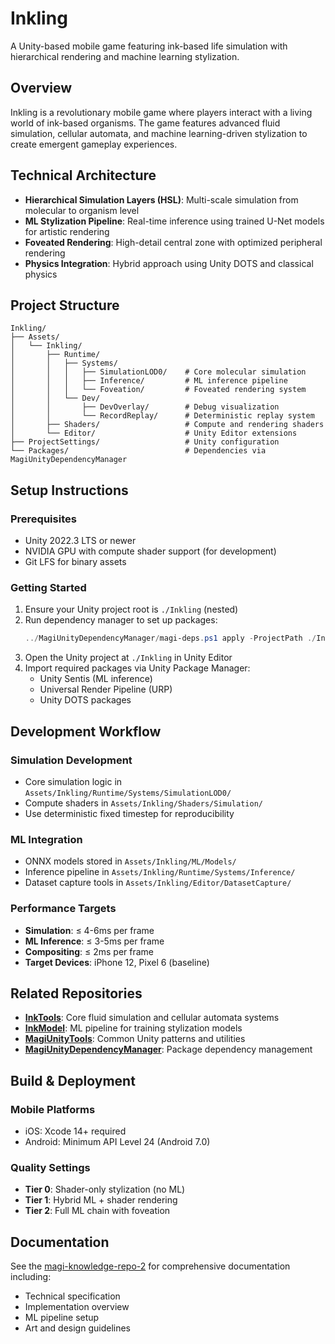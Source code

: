 # Inkling

A Unity-based mobile game featuring ink-based life simulation with hierarchical rendering and machine learning stylization.

## Overview

Inkling is a revolutionary mobile game where players interact with a living world of ink-based organisms. The game features advanced fluid simulation, cellular automata, and machine learning-driven stylization to create emergent gameplay experiences.

## Technical Architecture

- **Hierarchical Simulation Layers (HSL)**: Multi-scale simulation from molecular to organism level
- **ML Stylization Pipeline**: Real-time inference using trained U-Net models for artistic rendering
- **Foveated Rendering**: High-detail central zone with optimized peripheral rendering
- **Physics Integration**: Hybrid approach using Unity DOTS and classical physics

## Project Structure

```
Inkling/
├── Assets/
│   └── Inkling/
│       ├── Runtime/
│       │   ├── Systems/
│       │   │   ├── SimulationLOD0/    # Core molecular simulation
│       │   │   ├── Inference/         # ML inference pipeline
│       │   │   └── Foveation/         # Foveated rendering system
│       │   └── Dev/
│       │       ├── DevOverlay/        # Debug visualization
│       │       └── RecordReplay/      # Deterministic replay system
│       ├── Shaders/                   # Compute and rendering shaders
│       └── Editor/                    # Unity Editor extensions
├── ProjectSettings/                   # Unity configuration
└── Packages/                          # Dependencies via MagiUnityDependencyManager
```

## Setup Instructions

### Prerequisites
- Unity 2022.3 LTS or newer
- NVIDIA GPU with compute shader support (for development)
- Git LFS for binary assets

### Getting Started
1. Ensure your Unity project root is `./Inkling` (nested)
2. Run dependency manager to set up packages:
   ```powershell
   ../MagiUnityDependencyManager/magi-deps.ps1 apply -ProjectPath ./Inkling -Strict
   ```
3. Open the Unity project at `./Inkling` in Unity Editor
4. Import required packages via Unity Package Manager:
   - Unity Sentis (ML inference)
   - Universal Render Pipeline (URP)
   - Unity DOTS packages

## Development Workflow

### Simulation Development
- Core simulation logic in `Assets/Inkling/Runtime/Systems/SimulationLOD0/`
- Compute shaders in `Assets/Inkling/Shaders/Simulation/`
- Use deterministic fixed timestep for reproducibility

### ML Integration
- ONNX models stored in `Assets/Inkling/ML/Models/`
- Inference pipeline in `Assets/Inkling/Runtime/Systems/Inference/`
- Dataset capture tools in `Assets/Inkling/Editor/DatasetCapture/`

### Performance Targets
- **Simulation**: ≤ 4-6ms per frame
- **ML Inference**: ≤ 3-5ms per frame
- **Compositing**: ≤ 2ms per frame
- **Target Devices**: iPhone 12, Pixel 6 (baseline)

## Related Repositories

- **[InkTools](../InkTools)**: Core fluid simulation and cellular automata systems
- **[InkModel](../InkModel)**: ML pipeline for training stylization models
- **[MagiUnityTools](../MagiUnityTools)**: Common Unity patterns and utilities
- **[MagiUnityDependencyManager](../MagiUnityDependencyManager)**: Package dependency management

## Build & Deployment

### Mobile Platforms
- iOS: Xcode 14+ required
- Android: Minimum API Level 24 (Android 7.0)

### Quality Settings
- **Tier 0**: Shader-only stylization (no ML)
- **Tier 1**: Hybrid ML + shader rendering
- **Tier 2**: Full ML chain with foveation

## Documentation

See the [magi-knowledge-repo-2](../../magi-knowledge-repo-2/docs/games/inkling/) for comprehensive documentation including:
- Technical specification
- Implementation overview
- ML pipeline setup
- Art and design guidelines
